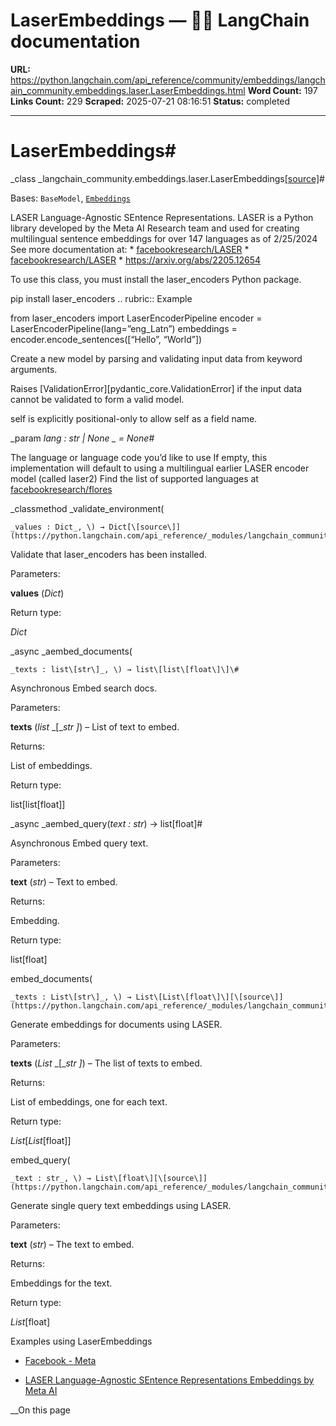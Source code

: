 # LaserEmbeddings — 🦜🔗 LangChain  documentation

**URL:** https://python.langchain.com/api_reference/community/embeddings/langchain_community.embeddings.laser.LaserEmbeddings.html
**Word Count:** 197
**Links Count:** 229
**Scraped:** 2025-07-21 08:16:51
**Status:** completed

---

# LaserEmbeddings\#

_class _langchain\_community.embeddings.laser.LaserEmbeddings[\[source\]](https://python.langchain.com/api_reference/_modules/langchain_community/embeddings/laser.html#LaserEmbeddings)\#     

Bases: `BaseModel`, [`Embeddings`](https://python.langchain.com/api_reference/core/embeddings/langchain_core.embeddings.embeddings.Embeddings.html#langchain_core.embeddings.embeddings.Embeddings "langchain_core.embeddings.embeddings.Embeddings")

LASER Language-Agnostic SEntence Representations. LASER is a Python library developed by the Meta AI Research team and used for creating multilingual sentence embeddings for over 147 languages as of 2/25/2024 See more documentation at: \* [facebookresearch/LASER](https://github.com/facebookresearch/LASER/) \* [facebookresearch/LASER](https://github.com/facebookresearch/LASER/tree/main/laser_encoders) \* <https://arxiv.org/abs/2205.12654>

To use this class, you must install the laser\_encoders Python package.

pip install laser\_encoders .. rubric:: Example

from laser\_encoders import LaserEncoderPipeline encoder = LaserEncoderPipeline\(lang=”eng\_Latn”\) embeddings = encoder.encode\_sentences\(\[“Hello”, “World”\]\)

Create a new model by parsing and validating input data from keyword arguments.

Raises \[ValidationError\]\[pydantic\_core.ValidationError\] if the input data cannot be validated to form a valid model.

self is explicitly positional-only to allow self as a field name.

_param _lang _: str | None_ _ = None_\#     

The language or language code you’d like to use If empty, this implementation will default to using a multilingual earlier LASER encoder model \(called laser2\) Find the list of supported languages at [facebookresearch/flores](https://github.com/facebookresearch/flores/blob/main/flores200/README.md#languages-in-flores-200)

_classmethod _validate\_environment\(

    _values : Dict_, \) → Dict[\[source\]](https://python.langchain.com/api_reference/_modules/langchain_community/embeddings/laser.html#LaserEmbeddings.validate_environment)\#     

Validate that laser\_encoders has been installed.

Parameters:     

**values** \(_Dict_\)

Return type:     

_Dict_

_async _aembed\_documents\(

    _texts : list\[str\]_, \) → list\[list\[float\]\]\#     

Asynchronous Embed search docs.

Parameters:     

**texts** \(_list_ _\[__str_ _\]_\) – List of text to embed.

Returns:     

List of embeddings.

Return type:     

list\[list\[float\]\]

_async _aembed\_query\(_text : str_\) → list\[float\]\#     

Asynchronous Embed query text.

Parameters:     

**text** \(_str_\) – Text to embed.

Returns:     

Embedding.

Return type:     

list\[float\]

embed\_documents\(

    _texts : List\[str\]_, \) → List\[List\[float\]\][\[source\]](https://python.langchain.com/api_reference/_modules/langchain_community/embeddings/laser.html#LaserEmbeddings.embed_documents)\#     

Generate embeddings for documents using LASER.

Parameters:     

**texts** \(_List_ _\[__str_ _\]_\) – The list of texts to embed.

Returns:     

List of embeddings, one for each text.

Return type:     

_List_\[_List_\[float\]\]

embed\_query\(

    _text : str_, \) → List\[float\][\[source\]](https://python.langchain.com/api_reference/_modules/langchain_community/embeddings/laser.html#LaserEmbeddings.embed_query)\#     

Generate single query text embeddings using LASER.

Parameters:     

**text** \(_str_\) – The text to embed.

Returns:     

Embeddings for the text.

Return type:     

_List_\[float\]

Examples using LaserEmbeddings

  * [Facebook - Meta](https://python.langchain.com/docs/integrations/providers/facebook/)

  * [LASER Language-Agnostic SEntence Representations Embeddings by Meta AI](https://python.langchain.com/docs/integrations/text_embedding/laser/)

__On this page